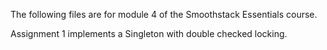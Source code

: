 The following files are for module 4 of the Smoothstack Essentials course.

Assignment 1 implements a Singleton with double checked locking.